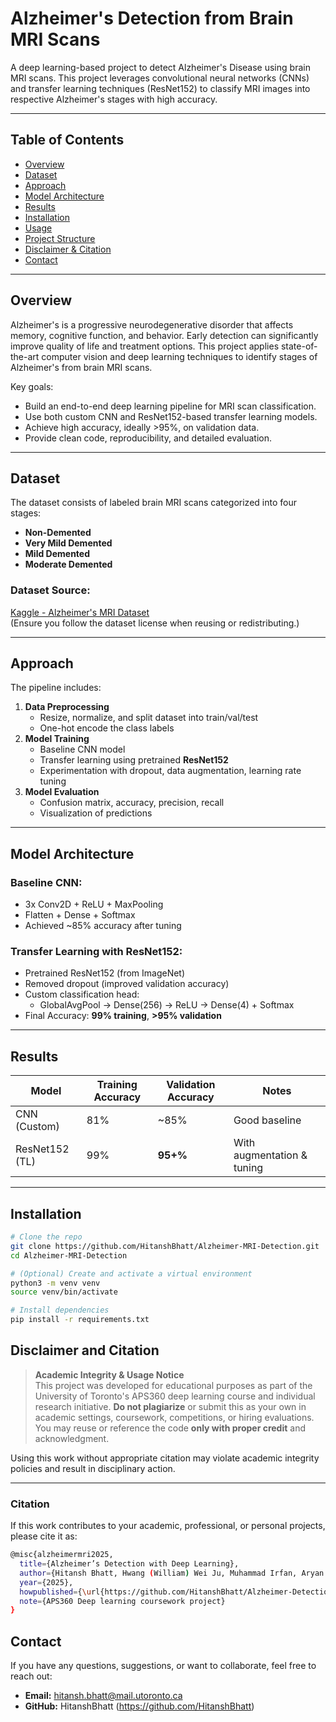# Alzheimer's Detection from Brain MRI Scans

A deep learning-based project to detect Alzheimer's Disease using brain MRI scans. This project leverages convolutional neural networks (CNNs) and transfer learning techniques (ResNet152) to classify MRI images into respective Alzheimer's stages with high accuracy.

---

## Table of Contents

- [Overview](#overview)
- [Dataset](#dataset)
- [Approach](#approach)
- [Model Architecture](#model-architecture)
- [Results](#results)
- [Installation](#installation)
- [Usage](#usage)
- [Project Structure](#project-structure)
- [Disclaimer & Citation](#disclaimer-and-citation)
- [Contact](#contact)

---

## Overview

Alzheimer's is a progressive neurodegenerative disorder that affects memory, cognitive function, and behavior. Early detection can significantly improve quality of life and treatment options. This project applies state-of-the-art computer vision and deep learning techniques to identify stages of Alzheimer's from brain MRI scans.

Key goals:
- Build an end-to-end deep learning pipeline for MRI scan classification.
- Use both custom CNN and ResNet152-based transfer learning models.
- Achieve high accuracy, ideally >95%, on validation data.
- Provide clean code, reproducibility, and detailed evaluation.

---

## Dataset

The dataset consists of labeled brain MRI scans categorized into four stages:

- **Non-Demented**
- **Very Mild Demented**
- **Mild Demented**
- **Moderate Demented**

### Dataset Source:
[Kaggle - Alzheimer's MRI Dataset](https://www.kaggle.com/datasets/uraninjo/augmented-alzheimer-mri-dataset)  
(Ensure you follow the dataset license when reusing or redistributing.)

---

## Approach

The pipeline includes:

1. **Data Preprocessing**
   - Resize, normalize, and split dataset into train/val/test
   - One-hot encode the class labels
2. **Model Training**
   - Baseline CNN model
   - Transfer learning using pretrained **ResNet152**
   - Experimentation with dropout, data augmentation, learning rate tuning
3. **Model Evaluation**
   - Confusion matrix, accuracy, precision, recall
   - Visualization of predictions

---

## Model Architecture

### Baseline CNN:
- 3x Conv2D + ReLU + MaxPooling
- Flatten + Dense + Softmax
- Achieved ~85% accuracy after tuning

### Transfer Learning with ResNet152:
- Pretrained ResNet152 (from ImageNet)
- Removed dropout (improved validation accuracy)
- Custom classification head:
  - GlobalAvgPool → Dense(256) → ReLU → Dense(4) + Softmax
- Final Accuracy: **99% training**, **>95% validation**

---

## Results

| Model           | Training Accuracy | Validation Accuracy | Notes                           |
|----------------|-------------------|----------------------|----------------------------------|
| CNN (Custom)   | 81%               | ~85%                | Good baseline                   |
| ResNet152 (TL) | 99%               | **95+%**            | With augmentation & tuning      |

---

## Installation

```bash
# Clone the repo
git clone https://github.com/HitanshBhatt/Alzheimer-MRI-Detection.git
cd Alzheimer-MRI-Detection

# (Optional) Create and activate a virtual environment
python3 -m venv venv
source venv/bin/activate

# Install dependencies
pip install -r requirements.txt
```

## Disclaimer and Citation

> **Academic Integrity & Usage Notice**  
This project was developed for educational purposes as part of the University of Toronto's APS360 deep learning course and individual research initiative. **Do not plagiarize** or submit this as your own in academic settings, coursework, competitions, or hiring evaluations. You may reuse or reference the code **only with proper credit** and acknowledgment.

Using this work without appropriate citation may violate academic integrity policies and result in disciplinary action.

---

### Citation

If this work contributes to your academic, professional, or personal projects, please cite it as:
```bash
@misc{alzheimermri2025,
  title={Alzheimer’s Detection with Deep Learning},
  author={Hitansh Bhatt, Hwang (William) Wei Ju, Muhammad Irfan, Aryan Ghosh},
  year={2025},
  howpublished={\url{https://github.com/HitanshBhatt/Alzheimer-Detection-APS360-Project}},
  note={APS360 Deep learning coursework project}
}
```

## Contact

If you have any questions, suggestions, or want to collaborate, feel free to reach out:

- **Email:** hitansh.bhatt@mail.utoronto.ca  
- **GitHub:** HitanshBhatt (https://github.com/HitanshBhatt)

